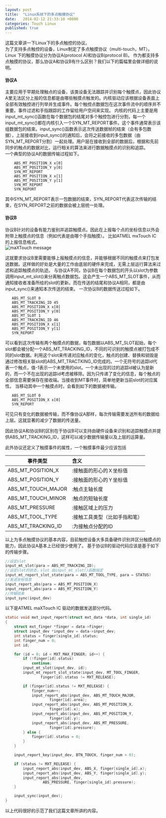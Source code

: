 ```yaml
---
layout: post
title:  "Linux系统下的多点触摸协议"
date:   2014-02-12 21:33:10 +0800
categories: Touch Linux
published: true
---
```

这篇文章讲一下Linux下的多点触控的协议。<br>
为了支持多点触控的设备，Linux制定了多点触摸协议（multi-touch，MT）。
Linux 下的触摸协议分为协议A(protocol A)和协议B(protocol B)。
作为都支持多点触摸的协议，那么协议A和协议B有什么区别？我们以下的篇幅里会做详细的说明。

#### 协议A
主要应用于早期处理触点的设备，该类设备无法跟踪并识别每个触摸点，因此协议A里无法区分上报的信息都是由哪些触摸点触发的。内核驱动应该根据设备表面上全部有效触控进行列举并生成事件。每个触控点数据包在这次事件流中的顺序并不重要。事件过滤和手指跟踪的工作留给用户空间来实现。
内核的代码上主要是用input_mt_sync()函数在每个数据包的结尾对多个触控包进行分割，每一个input_mt_sync()都在内核引入一个SYN_MT_REPORT事件。这个事件通常表示该组数据包的结束。input_sync()函数表示这次传送数据帧的结束（会有多包数据），上层接收到input_sync()的通知后，会将之前接收的多包数据（由SYN_MT_REPORT分割）一起处理。用户层在接收到全部的数据后，根据和先前同步的触点的数据对比，运行相关的算法来进行数据触摸点的识别和追踪。<br>
一个典型的协议A的数据传输过程如下。
```
    ABS_MT_POSITION_X x[0]
    ABS_MT_POSITION_Y y[0]
    SYN_MT_REPORT
    ABS_MT_POSITION_X x[1]
    ABS_MT_POSITION_Y y[1]
    SYN_MT_REPORT
    SYN_REPORT
```
其中SYN_MT_REPORT表示一包数据的结束，SYN_REPORT代表这次传输的结束，在SYN_REPORT之前的数据会被上层统一处理。

#### 协议B
协议B针对的设备有能力鉴别并追踪触摸点。因此在上报每个点的坐标信息以外会附带上触摸点的信息（例如代表是由哪个手指触摸）。
比如ATMEL mxTouch IC 的上报信息格式。<br>
![maXTouch message]({{site.baseurl}}/assets/image/touch-protocol-b-reportid.png)

这就要求协议B里需要能够上报触摸点的信息，并能够根据不同的触摸点来打包发送数据。这样做的好处是大量的工作由底层的硬件来完成，无需上层运行算法来过滤和追踪触摸点的轨迹。
与协议A不同，协议B在每个数据包的开头以slot为参数调用input_mt_slot()来分离触点数据包。这会产生一个ABS_MT_SLOT事件，从而通知接收者准备所给的slot的更新。而在传送的结尾和协议A相同，都是由input_sync()来通知本次传送的结束。
一次协议B的数据传送过程如下。
```
   ABS_MT_SLOT 0
   ABS_MT_TRACKING_ID 45
   ABS_MT_POSITION_X x[0]
   ABS_MT_POSITION_Y y[0]
   ABS_MT_SLOT 1
   ABS_MT_TRACKING_ID 46
   ABS_MT_POSITION_X x[1]
   ABS_MT_POSITION_Y y[1]
   SYN_REPORT
```
可以看到这次传输有两个触摸点的数据，每包数据以ABS_MT_SLOT起始，每个slot都会被分配一个ABS_MT_TRACKING_ID，不同的可识别的触摸点被打包成不同的slot数据。利用这个slot来传递对应触点的变化，触点的创建、替换和销毁是通过修改相关联slot的ABS_MT_TRACTKING_ID完成的。一个无符号的追踪id代表一个触点，值-1表示一个未使用的slot。一个未出现的过的追踪id被认为是新的，而一个不在出现的追踪id考虑被移除。因为只传递了变化的信息，每个触点的全部信息需要保存在接收端。当接收到MT事件时，简单地更新当前slot的对应属性。
当移动其中一个触摸点时，会看到如下的数据被传输。
```
   ABS_MT_SLOT 0
   ABS_MT_POSITION_X x[0]
   SYN_REPORT
```
可见只有变化的数据被传输，而不像协议A那样，每次传输需要发送所有的数据给上层。这就显著的减少了数据的传送量。

因此协议A和协议B的区别在于协议B可以支持由硬件设备来识别和追踪触摸点并提供ABS_MT_TRACKING_ID，这样可以减少数据传输量以及上层的运算量。

此外协议还定义了触摸事件的属性，一个触摸事件最少应该包括

事件类型|含义|
---|:---|
ABS_MT_POSITION_X|:接触面的形心的Ｘ坐标值|
ABS_MT_POSITION_Y|:接触面的形心的Ｙ坐标值|
ABS_MT_TOUCH_MAJOR|:触点主轴长度|
ABS_MT_TOUCH_MINOR|:触点的短轴长度|
ABS_MT_PRESSURE|:接触区域上的压力|
ABS_MT_TOOL_TYPE|:接触工具类型（比如手指和笔）|
ABS_MT_TRACKING_ID|:为接触点分配的ID|


以上为多点触摸协议的基本内容，目前触控设备大多具备硬件识别并区分触摸点的能力，因此协议A基本上已经很少使用了。
基于协议B的驱动代码应该是基于如下的传输步骤。
```c
//设定slot
input_mt_slot(para = ABS_MT_TRACKING_ID); 
//设定slot的状态，slot 由input_mt_slot()函数指定
input_mt_report_slot_state(para = ABS_MT_TOOL_TYPE, para = STATUS)
//发送坐标信息 
input_report_abs(para = ABS_MT_POSITION_X) 
input_report_abs(para = ABS_MT_POSITION_Y)
//传输结束
input_sync(input_dev) 
```
以下是ATMEL maXTouch IC 驱动的数据发送部分代码。
```c
static void mxt_input_report(struct mxt_data *data, int single_id)
{
	struct mxt_finger *finger = data->finger;
	struct input_dev *input_dev = data->input_dev;
	int status = finger[single_id].status;
	int finger_num = 0;
	int id;

	for (id = 0; id < MXT_MAX_FINGER; id++) {
		if (!finger[id].status)
			continue;
		input_mt_slot(input_dev, id);
		input_mt_report_slot_state(input_dev, MT_TOOL_FINGER,
				finger[id].status != MXT_RELEASE);

		if (finger[id].status != MXT_RELEASE) {
			finger_num++;
			input_report_abs(input_dev, ABS_MT_TOUCH_MAJOR,
					finger[id].area);
			input_report_abs(input_dev, ABS_MT_POSITION_X,
					finger[id].x);
			input_report_abs(input_dev, ABS_MT_POSITION_Y,
					finger[id].y);
			input_report_abs(input_dev, ABS_MT_PRESSURE,
					finger[id].pressure);
		} else {
			finger[id].status = 0;
		}
	}

	input_report_key(input_dev, BTN_TOUCH, finger_num > 0);

	if (status != MXT_RELEASE) {
		input_report_abs(input_dev, ABS_X, finger[single_id].x);
		input_report_abs(input_dev, ABS_Y, finger[single_id].y);
		input_report_abs(input_dev,
				 ABS_PRESSURE, finger[single_id].pressure);
	}

	input_sync(input_dev);
}
```
以上代码很好的示范了我们这篇文章所讲的内容。
